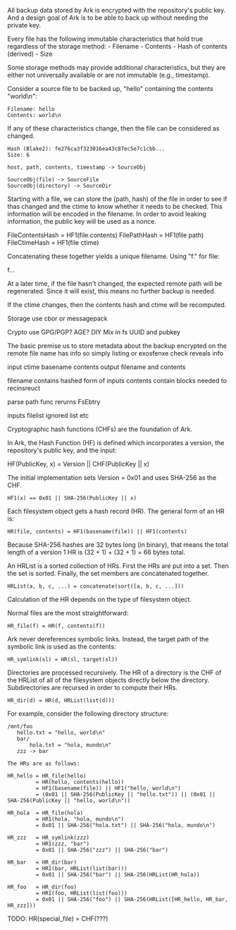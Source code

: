 All backup data stored by Ark is encrypted with the repository's public
key. And a design goal of Ark is to be able to back up without needing the
private key.

Every file has the following immutable characteristics that hold true
regardless of the storage method:
    - Filename
    - Contents
    - Hash of contents (derived)
    - Size

Some storage methods may provide additional characteristics, but they are
either not universally available or are not immutable (e.g., timestamp).

Consider a source file to be backed up, "hello" containing the contents "world\n":

    Filename: hello
    Contents: world\n

If any of these characteristics change, then the file can be considered as changed.

    Hash (Blake2): fe276ca3f323016ea43c87ec5e7c1cbb...
    Size: 6

    host, path, contents, timestamp -> SourceObj

    SourceObj(file) -> SourceFile
    SourceObj(directory) -> SourceDir

Starting with a file, we can store the (path, hash) of the file in order to see
if thas changed and the ctime to know whether it needs to be checked. This
information will be encoded in the filename. In order to avoid leaking
information, the public key will be used as a nonce.

FileContentsHash = HF1(file contents)
FilePathHash = HF1(file path)
FileCtimeHash = HF1(file ctime)

Concatenating these together yields a unique filename. Using "f." for file:

f.<path>.<contents>.<ctime>

At a later time, if the file hasn't changed, the expected remote path will be regenerated. Since it will exist, this means no further backup is needed.

If the ctime changes, then the contents hash and ctime will be recomputed.


Storage
  use cbor or messagepack

Crypto
  use GPG/PGP? AGE? DIY
  Mix in fs UUID and pubkey


The basic premise us to store metadata about the backup encrypted on the remote  file name has info so simply listing or exosfenxe check reveals info

input ctime basename contents
output filename and contents

filename contains hashed form of inputs
contents contain blocks needed to recinsreuct

parse path func
rerurns FsEbtry

inputs
filelist
ignored list
etc


Cryptographic hash functions (CHFs) are the foundation of Ark.

In Ark, the Hash Function (HF) is defined which incorporates a version, the
repository's public key, and the input:

   HF(PublicKey, x) = Version || CHF(PublicKey || x)

The initial implementation sets Version = 0x01 and uses SHA-256 as the CHF.

    HF1(x) == 0x01 || SHA-256(PublicKey || x)

Each filesystem object gets a hash record (HR). The general form of an HR is:

    HR(file, contents) = HF1(basename(file)) || HF1(contents)

Because SHA-256 hashes are 32 bytes long (in binary), that means the total
length of a version 1 HR is (32 + 1) + (32 + 1) = 66 bytes total.

An HRList is a sorted collection of HRs. First the HRs are put into a set. Then
the set is sorted. Finally, the set members are concatenated together.

    HRList(a, b, c, ...) = concatenate(sort([a, b, c, ...]))

Calculation of the HR depends on the type of filesystem object.

Normal files are the most straightforward:

    HR_file(f) = HR(f, contents(f))

Ark never dereferences symbolic links. Instead, the target path of the
symbolic link is used as the contents:

    HR_symlink(sl) = HR(sl, target(sl))

Directories are processed recursively. The HR of a directory is the CHF of the
HRList of all of the filesystem objects directly below the directory.
Subdirectories are recursed in order to compute their HRs.

    HR_dir(d) = HR(d, HRList(list(d)))

For example, consider the following directory structure:

    /mnt/foo
       hello.txt = "hello, world\n"
       bar/
           hola.txt = "hola, mundo\n"
       zzz -> bar

    The HRs are as follows:

    HR_hello = HR_file(hello)
             = HR(hello, contents(hello))
             = HF1(basename(file)) || HF1("hello, world\n")
             = (0x01 || SHA-256(PublicKey || "hello.txt")) || (0x01 || SHA-256(PublicKey || "hello, world\n"))

    HR_hola  = HR_file(hola)
             = HR1(hola, "hola, mundo\n")
             = 0x01 || SHA-256("hola.txt") || SHA-256("hola, mundo\n")

    HR_zzz   = HR_symlink(zzz)
             = HR1(zzz, "bar")
             = 0x01 || SHA-256("zzz") || SHA-256("bar")

    HR_bar   = HR_dir(bar)
             = HR1(bar, HRList(list(bar)))
             = 0x01 || SHA-256("bar") || SHA-256(HRList(HR_hola))

    HR_foo   = HR_dir(foo)
             = HR1(foo, HRList(list(foo)))
             = 0x01 || SHA-256("foo") || SHA-256(HRList([HR_hello, HR_bar, HR_zzz]))


TODO:
    HR(special_file) = CHF(???)
